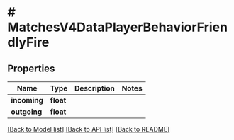 # # MatchesV4DataPlayerBehaviorFriendlyFire

## Properties

Name | Type | Description | Notes
------------ | ------------- | ------------- | -------------
**incoming** | **float** |  |
**outgoing** | **float** |  |

[[Back to Model list]](../../README.md#models) [[Back to API list]](../../README.md#endpoints) [[Back to README]](../../README.md)

